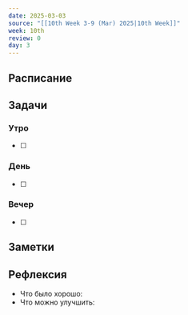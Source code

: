```yaml
---
date: 2025-03-03
source: "[[10th Week 3-9 (Mar) 2025|10th Week]]"
week: 10th
review: 0
day: 3
---
```



## Расписание

## Задачи

### Утро

- [ ]

### День

- [ ]

### Вечер

- [ ]

## Заметки

## Рефлексия

- Что было хорошо:
- Что можно улучшить: